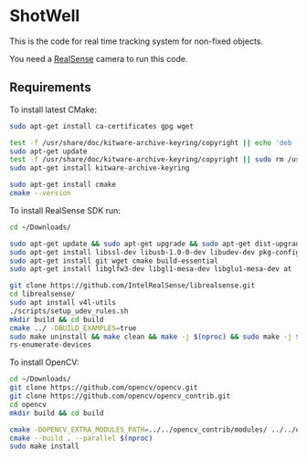 # ShotWell

This is the code for real time tracking system for non-fixed objects.

You need a [RealSense](https://www.intel.com/content/www/us/en/architecture-and-technology/realsense-overview.html) camera to run this code.

## Requirements

To install latest CMake:

```bash
sudo apt-get install ca-certificates gpg wget

test -f /usr/share/doc/kitware-archive-keyring/copyright || echo 'deb [signed-by=/usr/share/keyrings/kitware-archive-keyring.gpg] https://apt.kitware.com/ubuntu/ jammy main' | sudo tee /etc/apt/sources.list.d/kitware.list >/dev/null
sudo apt-get update
test -f /usr/share/doc/kitware-archive-keyring/copyright || sudo rm /usr/share/keyrings/kitware-archive-keyring.gpg
sudo apt-get install kitware-archive-keyring

sudo apt-get install cmake
cmake --version
```

To install RealSense SDK run:

```bash
cd ~/Downloads/

sudo apt-get update && sudo apt-get upgrade && sudo apt-get dist-upgrade
sudo apt-get install libssl-dev libusb-1.0-0-dev libudev-dev pkg-config libgtk-3-dev
sudo apt-get install git wget cmake build-essential
sudo apt-get install libglfw3-dev libgl1-mesa-dev libglu1-mesa-dev at

git clone https://github.com/IntelRealSense/librealsense.git
cd librealsense/
sudo apt install v4l-utils
./scripts/setup_udev_rules.sh
mkdir build && cd build
cmake ../ -DBUILD_EXAMPLES=true
sudo make uninstall && make clean && make -j $(nproc) && sudo make -j $(nproc) install
rs-enumerate-devices
```

To install OpenCV:

```bash
cd ~/Downloads/
git clone https://github.com/opencv/opencv.git
git clone https://github.com/opencv/opencv_contrib.git
cd opencv
mkdir build && cd build

cmake -DOPENCV_EXTRA_MODULES_PATH=../../opencv_contrib/modules/ ../../opencv
cmake --build . --parallel $(nproc)
sudo make install
```
